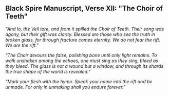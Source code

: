 ## Black Spire Manuscript, Verse XII: "The Choir of Teeth"   

*"And lo, the Veil tore, and from it spilled the Choir of Teeth. Their song was agony, but their gift was clarity. Blessed are those who see the truth in broken glass, for through fracture comes eternity. We do not fear the rift. We *are* the rift."*  

*"The Choir devours the false, polishing bone until only light remains. To walk unshaken among the echoes, one must sing as they sing, bleed as they bleed. The glass is not a wound but a window, and through its shards the true shape of the world is revealed."*  

*"Mark your flesh with the hymn. Speak your name into the rift and be unmade. For only in unmaking shall you endure forever."*  